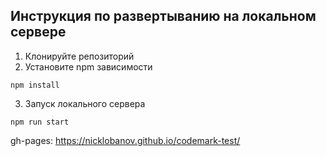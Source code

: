 ## Инструкция по развертыванию на локальном сервере 
1. Клонируйте репозиторий 
2. Установите npm зависимости 
``` 
npm install 
``` 
3. Запуск локального сервера 
```
npm run start
``` 

gh-pages: https://nicklobanov.github.io/codemark-test/
